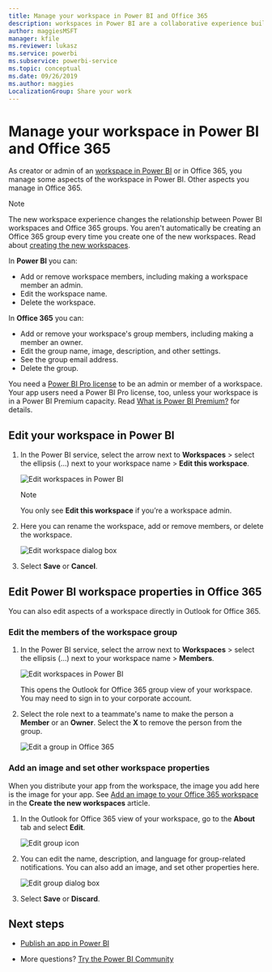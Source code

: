 ```yaml
---
title: Manage your workspace in Power BI and Office 365
description: workspaces in Power BI are a collaborative experience built on Office 365 groups. Manage your workspaces in Power BI and also in Office 365.
author: maggiesMSFT
manager: kfile
ms.reviewer: lukasz
ms.service: powerbi
ms.subservice: powerbi-service
ms.topic: conceptual
ms.date: 09/26/2019
ms.author: maggies
LocalizationGroup: Share your work
---
```


# Manage your workspace in Power BI and Office 365

As creator or admin of an [workspace in Power BI](service-create-distribute-apps.md) or in Office 365, you manage some aspects of the workspace in Power BI. Other aspects you manage in Office 365.

> [!NOTE]
> The new workspace experience changes the relationship between Power BI workspaces and Office 365 groups. You aren't automatically be creating an Office 365 group every time you create one of the new workspaces. Read about [creating the new workspaces](service-create-the-new-workspaces.md).

In **Power BI** you can:

* Add or remove workspace members, including making a workspace member an admin.
* Edit the workspace name.
* Delete the workspace.

In **Office 365** you can:

* Add or remove your workspace's group members, including making a member an owner.
* Edit the group name, image, description, and other settings.
* See the group email address.
* Delete the group.

You need a [Power BI Pro license](service-features-license-type.md) to be an admin or member of a workspace. Your app users need a Power BI Pro license, too, unless your workspace is in a Power BI Premium capacity. Read [What is Power BI Premium?](service-premium-what-is.md) for details.

## Edit your workspace in Power BI

1. In the Power BI service, select the arrow next to **Workspaces** > select the ellipsis (…) next to your workspace name > **Edit this workspace**.

   ![Edit workspaces in Power BI](media/service-manage-app-workspace-in-power-bi-and-office-365/power-bi-app-ellipsis.png)

   > [!NOTE]
   > You only see **Edit this workspace** if you’re a workspace admin.

1. Here you can rename the workspace, add or remove members, or delete the workspace.

   ![Edit workspace dialog box](media/service-manage-app-workspace-in-power-bi-and-office-365/power-bi-app-edit-workspace.png)

1. Select **Save** or **Cancel**.

## Edit Power BI workspace properties in Office 365

You can also edit aspects of a workspace directly in Outlook for Office 365.

### Edit the members of the workspace group

1. In the Power BI service, select the arrow next to **Workspaces** > select the ellipsis (…) next to your workspace name > **Members**.

   ![Edit workspaces in Power BI](media/service-manage-app-workspace-in-power-bi-and-office-365/power-bi-app-ellipsis-members.png)

   This opens the Outlook for Office 365 group view of your workspace. You may need to sign in to your corporate account.

1. Select the role next to a teammate's name to make the person a **Member** or an **Owner**. Select the **X** to remove the person from the group.

   ![Edit a group in Office 365](media/service-manage-app-workspace-in-power-bi-and-office-365/pbi_managegroupo365.png)

### Add an image and set other workspace properties

When you distribute your app from the workspace, the image you add here is the image for your app. See [Add an image to your Office 365 workspace](service-create-workspaces.md#add-an-image-to-your-office-365-workspace-optional) in the **Create the new workspaces** article.

1. In the Outlook for Office 365 view of your workspace, go to the **About** tab and select **Edit**.

    ![Edit group icon](media/service-manage-app-workspace-in-power-bi-and-office-365/pbi_editgroupo365.png)
1. You can edit the name, description, and language for group-related notifications. You can also add an image, and set other properties here.

   ![Edit group dialog box](media/service-manage-app-workspace-in-power-bi-and-office-365/pbi_editgrpo365dialog.png)

1. Select **Save** or **Discard**.

## Next steps

* [Publish an app in Power BI](service-create-distribute-apps.md)

* More questions? [Try the Power BI Community](http://community.powerbi.com/)
